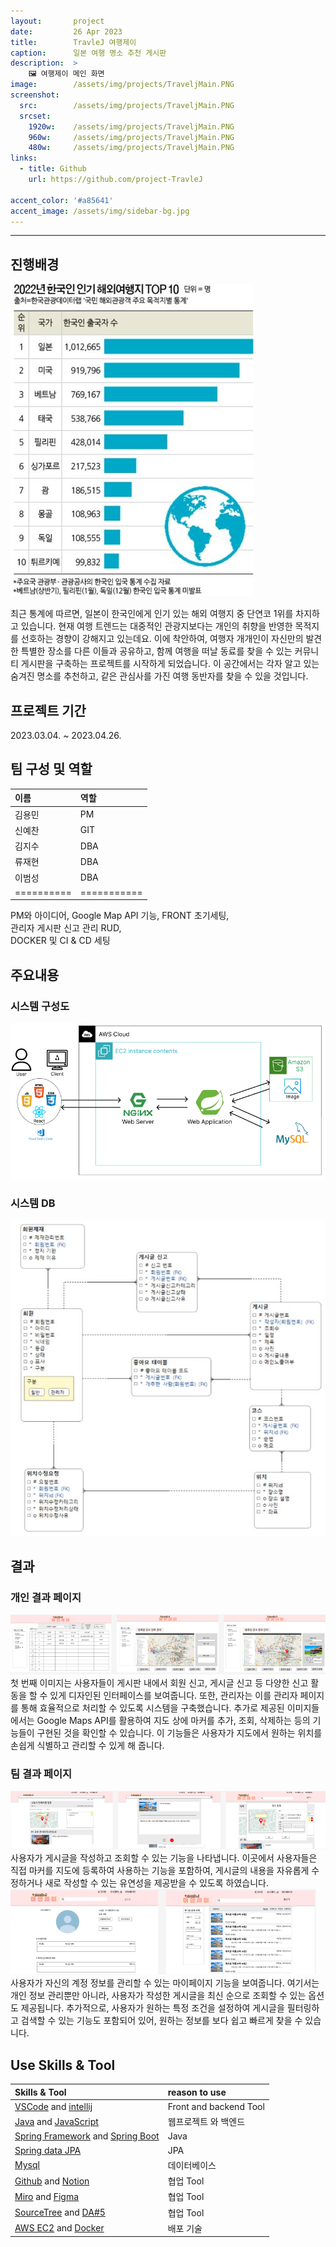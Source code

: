 ```yaml
---
layout:       project
date:         26 Apr 2023
title:        TravleJ 여행제이
caption:      일본 여행 명소 추천 게시판
description:  >
    🖼️ 여행제이 메인 화면
image:        /assets/img/projects/TraveljMain.PNG
screenshot:
  src:        /assets/img/projects/TraveljMain.PNG
  srcset:
    1920w:    /assets/img/projects/TraveljMain.PNG
    960w:     /assets/img/projects/TraveljMain.PNG
    480w:     /assets/img/projects/TraveljMain.PNG
links:
  - title: Github
    url: https://github.com/project-TravleJ
    
accent_color: '#a85641'
accent_image: /assets/img/sidebar-bg.jpg
---
```


___

## 진행배경
![800x400](/assets/img/projects/TraveljWHY.jpg)

최근 통계에 따르면, 일본이 한국인에게 인기 있는 해외 여행지 중 단연코 1위를 차지하고 있습니다. 현재 여행 트렌드는 대중적인 관광지보다는 개인의 취향을 반영한 목적지를 선호하는 경향이 강해지고 있는데요. 이에 착안하여, 여행자 개개인이 자신만의 발견한 특별한 장소를 다른 이들과 공유하고, 함께 여행을 떠날 동료를 찾을 수 있는 커뮤니티 게시판을 구축하는 프로젝트를 시작하게 되었습니다. 이 공간에서는 각자 알고 있는 숨겨진 명소를 추천하고, 같은 관심사를 가진 여행 동반자를 찾을 수 있을 것입니다.

## 프로젝트 기간
2023.03.04. ~ 2023.04.26.

## 팀 구성 및 역할

| 이름      | 역할      | 
|:--------- |:----------|
| 김용민    |   PM      |
| 신예찬    |   GIT     | 
| 김지수    |   DBA     |
| 류재현    |   DBA     |
| 이범성    |   DBA     |
|==========|===========|
PM와 아이디어, Google Map API 기능, FRONT 초기세팅, <br>
관리자 게시판 신고 관리 RUD, <br>
DOCKER 및 CI & CD 세팅 <br>

## 주요내용
### 시스템 구성도
![800x400](/assets/img/projects/TraveljDiagram.PNG) 

### 시스템 DB
![800x400](/assets/img/projects/TraveljDB.jpg) 

## 결과
### 개인 결과 페이지
![800x400](/assets/img/projects/TraveljIGO.PNG)
첫 번째 이미지는 사용자들이 게시판 내에서 회원 신고, 게시글 신고 등 다양한 신고 활동을 할 수 있게 디자인된 인터페이스를 보여줍니다. 또한, 관리자는 이를 관리자 페이지를 통해 효율적으로 처리할 수 있도록 시스템을 구축했습니다. 추가로 제공된 이미지들에서는 Google Maps API를 활용하여 지도 상에 마커를 추가, 조회, 삭제하는 등의 기능들이 구현된 것을 확인할 수 있습니다. 이 기능들은 사용자가 지도에서 원하는 위치를 손쉽게 식별하고 관리할 수 있게 해 줍니다.


### 팀 결과 페이지
![800x400](/assets/img/projects/TraveljYGO.PNG)
사용자가 게시글을 작성하고 조회할 수 있는 기능을 나타냅니다. 이곳에서 사용자들은 직접 마커를 지도에 등록하여 사용하는 기능을 포함하여, 게시글의 내용을 자유롭게 수정하거나 새로 작성할 수 있는 유연성을 제공받을 수 있도록 하였습니다.
![800x400](/assets/img/projects/TraveljYGOO.PNG)
사용자가 자신의 계정 정보를 관리할 수 있는 마이페이지 기능을 보여줍니다. 여기서는 개인 정보 관리뿐만 아니라, 사용자가 작성한 게시글을 최신 순으로 조회할 수 있는 옵션도 제공됩니다. 추가적으로, 사용자가 원하는 특정 조건을 설정하여 게시글을 필터링하고 검색할 수 있는 기능도 포함되어 있어, 원하는 정보를 보다 쉽고 빠르게 찾을 수 있습니다. 
## Use Skills & Tool

| Skills & Tool                         | reason to use            
|:--------------------------------------|:---------------    
| [VSCode][11] and [intellij][12]       | Front and backend Tool   
| [Java][21] and [JavaScript][22]       | 웹프로젝트 와 백엔드
| [Spring Framework][23] and [Spring Boot][24]  | Java  
| [Spring data JPA][26]                 | JPA
| [Mysql][32]                           | 데이터베이스    
| [Github][41] and [Notion][42]         | 협업 Tool       
| [Miro][43] and [Figma][48]            | 협업 Tool
| [SourceTree][46] and [DA#5][47]       | 협업 Tool   
| [AWS EC2][51] and [Docker][52]        | 배포 기술



[11]: https://code.visualstudio.com/
[12]: https://www.jetbrains.com/
[21]: https://www.java.com/ko/
[22]: https://code.visualstudio.com/
[23]: https://spring.io/projects/spring-framework
[24]: https://spring.io/projects/spring-boot
[25]: https://www.python.org/
[26]: https://spring.io/projects/spring-data-jpa
[31]: https://www.oracle.com/kr/
[32]: https://www.mysql.com/
[41]: https://github.com/
[42]: https://www.notion.so/
[43]: https://miro.com/
[44]: https://www.drawio.com/
[45]: https://slack.com/intl/ko-kr/
[46]: https://www.sourcetreeapp.com/
[47]: https://www.uniondata.co.kr/
[48]: https://www.figma.com/
[51]: https://aws.amazon.com/
[52]: https://www.docker.com/